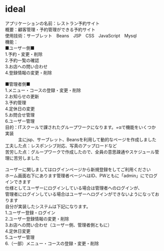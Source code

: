 # ideal
アプリケーションの名前：レストラン予約サイト<br/>
概要：顧客管理・予約管理ができる予約サイト<br/>
使用技術：サーブレット　Beans　JSP　CSS　JavaScript　Mysql<br/>
機能：<br/>
■ユーザー側■<br/>
1.予約・変更・削除<br/>
2.予約一覧の確認<br/>
3.お店への問い合わせ<br/>
4.登録情報の変更・削除<br/>
<br/>
■管理者側■<br/>
1.メニュー・コースの登録・変更・削除<br/>
2.お知らせの更新<br/>
3.予約管理<br/>
4.定休日の変更<br/>
5.お問合せ管理<br/>
6.ユーザー管理<br/>
目的：ITスクールで課されたグループワークになります。+αで機能をいくつか実装<br/>
　　　主にjsp、サーブレット、Beansを利用して動的なページを作成しました<br/>
工夫した点：レスポンシブ対応、写真のアップロードなど<br/>
苦労した点：グループワークで作成したので、全員の意思疎通やスケジュール管理に苦労しました<br/>
<br/>
ユーザーに関しましてはログインページから新規登録をしてご利用ください<br/>
ホーム画面右下にあります管理者ページへはID、PWともに「admin」にでログインできます<br/>
仕様としてユーザーにログインしている場合は管理者へのログインが、<br/>
管理者にログインしている場合はユーザーへログインができないようになっております
<br/>
自分が実装したシステムは下記になります。<br/>
1.ユーザー登録・ログイン<br/>
2.ユーザー登録情報の変更・削除<br/>
3.お店への問い合わせ（ユーザー側、管理者側ともに）<br/>
4.定休日変更<br/>
5.ユーザー管理<br/>
6.（一部）メニュー・コースの登録・変更・削除<br/>
